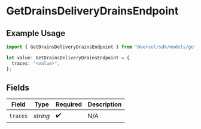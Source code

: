 # GetDrainsDeliveryDrainsEndpoint

## Example Usage

```typescript
import { GetDrainsDeliveryDrainsEndpoint } from "@vercel/sdk/models/getdrainsop.js";

let value: GetDrainsDeliveryDrainsEndpoint = {
  traces: "<value>",
};
```

## Fields

| Field              | Type               | Required           | Description        |
| ------------------ | ------------------ | ------------------ | ------------------ |
| `traces`           | *string*           | :heavy_check_mark: | N/A                |
